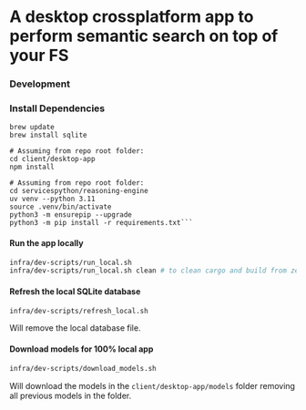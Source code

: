 # A desktop crossplatform app to perform semantic search on top of your FS

### Development

### Install Dependencies
```
brew update
brew install sqlite

# Assuming from repo root folder:
cd client/desktop-app
npm install

# Assuming from repo root folder:
cd servicespython/reasoning-engine
uv venv --python 3.11 
source .venv/bin/activate 
python3 -m ensurepip --upgrade
python3 -m pip install -r requirements.txt```
```

#### Run the app locally
```bash
infra/dev-scripts/run_local.sh
infra/dev-scripts/run_local.sh clean # to clean cargo and build from zero.
```

#### Refresh the local SQLite database
```bash
infra/dev-scripts/refresh_local.sh
```
Will remove the local database file.

#### Download models for 100% local app
```bash
infra/dev-scripts/download_models.sh
```
Will download the models in the `client/desktop-app/models` folder removing all previous models in the folder.
